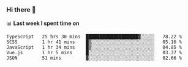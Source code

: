 ### Hi there 👋

<!--
**DBvc/DBvc** is a ✨ _special_ ✨ repository because its `README.md` (this file) appears on your GitHub profile.

Here are some ideas to get you started:

- 🔭 I’m currently working on ...
- 🌱 I’m currently learning ...
- 👯 I’m looking to collaborate on ...
- 🤔 I’m looking for help with ...
- 💬 Ask me about ...
- 📫 How to reach me: ...
- 😄 Pronouns: ...
- ⚡ Fun fact: ...
-->

📊 **Last week I spent time on**
<!--START_SECTION:waka-->
```text
TypeScript   25 hrs 30 mins  ███████████████████▓░░░░░   78.22 % 
SCSS         1 hr 41 mins    █▒░░░░░░░░░░░░░░░░░░░░░░░   05.16 % 
JavaScript   1 hr 34 mins    █▒░░░░░░░░░░░░░░░░░░░░░░░   04.85 % 
Vue.js       1 hr 5 mins     █░░░░░░░░░░░░░░░░░░░░░░░░   03.37 % 
JSON         51 mins         ▓░░░░░░░░░░░░░░░░░░░░░░░░   02.66 % 
```
<!--END_SECTION:waka-->
